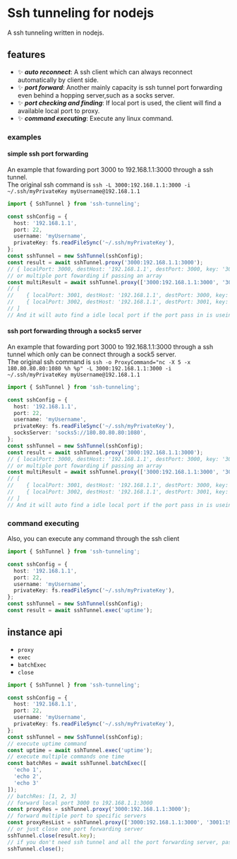 # Ssh tunneling for nodejs

A ssh tunneling written in nodejs.

## features

- ✨ ***auto reconnect***: A ssh client which can always reconnect automatically by client side.
- ✨ ***port forward***: Another mainly capacity is ssh tunnel port forwarding even behind a hopping server,such as a socks server.
- ✨ ***port checking and finding***: If local port is used, the client will find a available local port to proxy.
- ✨ ***command executing***: Execute any linux command.

### examples

#### simple ssh port forwarding

An example that fowarding port 3000 to 192.168.1.1:3000 through a ssh tunnel.  
The original ssh command is `ssh -L 3000:192.168.1.1:3000 -i ~/.ssh/myPrivateKey myUsername@192.168.1.1`

```typescript
import { SshTunnel } from 'ssh-tunneling';

const sshConfig = {
  host: '192.168.1.1',
  port: 22,
  username: 'myUsername',
  privateKey: fs.readFileSync('~/.ssh/myPrivateKey'),
};
const sshTunnel = new SshTunnel(sshConfig);
const result = await sshTunnel.proxy('3000:192.168.1.1:3000');
// { localPort: 3000, destHost: '192.168.1.1', destPort: 3000, key: '3000:192.168.1.1:3000' }
// or multiple port fowarding if passing an array
const multiResult = await sshTunnel.proxy(['3000:192.168.1.1:3000', '3001:192.168.1.1:3001']);
// [
//    { localPort: 3001, destHost: '192.168.1.1', destPort: 3000, key: '3000:192.168.1.1:3000' },
//    { localPort: 3002, destHost: '192.168.1.1', destPort: 3001, key: '3001:192.168.1.1:3001' },
// ]
// And it will auto find a idle local port if the port pass in is useing.

```

#### ssh port forwarding through a socks5 server

An example that fowarding port 3000 to 192.168.1.1:3000 through a ssh tunnel which only can be connect through a sock5 server.  
The original ssh command is `ssh -o ProxyCommand="nc -X 5 -x 180.80.80.80:1080 %h %p" -L 3000:192.168.1.1:3000 -i ~/.ssh/myPrivateKey myUsername@192.168.1.1`

```typescript
import { SshTunnel } from 'ssh-tunneling';

const sshConfig = {
  host: '192.168.1.1',
  port: 22,
  username: 'myUsername',
  privateKey: fs.readFileSync('~/.ssh/myPrivateKey'),
  socksServer: 'socks5://180.80.80.80:1080',
};
const sshTunnel = new SshTunnel(sshConfig);
const result = await sshTunnel.proxy('3000:192.168.1.1:3000');
// { localPort: 3000, destHost: '192.168.1.1', destPort: 3000, key: '3000:192.168.1.1:3000' }
// or multiple port fowarding if passing an array
const multiResult = await sshTunnel.proxy(['3000:192.168.1.1:3000', '3001:192.168.1.1:3001']);
// [
//    { localPort: 3001, destHost: '192.168.1.1', destPort: 3000, key: '3000:192.168.1.1:3000' },
//    { localPort: 3002, destHost: '192.168.1.1', destPort: 3001, key: '3001:192.168.1.1:3001' },
// ]
// And it will auto find a idle local port if the port pass in is useing.
```

### command executing

Also, you can execute any command through the ssh client

```typescript
import { SshTunnel } from 'ssh-tunneling';

const sshConfig = {
  host: '192.168.1.1',
  port: 22,
  username: 'myUsername',
  privateKey: fs.readFileSync('~/.ssh/myPrivateKey'),
};
const sshTunnel = new SshTunnel(sshConfig);
const result = await sshTunnel.exec('uptime');
```

## instance api

- `proxy`
- `exec`
- `batchExec`
- `close`

```typescript
import { SshTunnel } from 'ssh-tunneling';

const sshConfig = {
  host: '192.168.1.1',
  port: 22,
  username: 'myUsername',
  privateKey: fs.readFileSync('~/.ssh/myPrivateKey'),
};
const sshTunnel = new SshTunnel(sshConfig);
// execute uptime command
const uptime = await sshTunnel.exec('uptime');
// execute multiple commands one time
const batchRes = await sshTunnel.batchExec([
  'echo 1',
  'echo 2',
  'echo 3'
]);
// batchRes: [1, 2, 3]
// forward local port 3000 to 192.168.1.1:3000
const proxyRes = sshTunnel.proxy('3000:192.168.1.1:3000');
// forward multiple port to specific servers
const proxyResList = sshTunnel.proxy(['3000:192.168.1.1:3000', '3001:192.168.1.1:3001']);
// or just close one port forwarding server
sshTunnel.close(result.key);
// if you don't need ssh tunnel and all the port forwarding server, pass empty params to close it all
sshTunnel.close();

```
